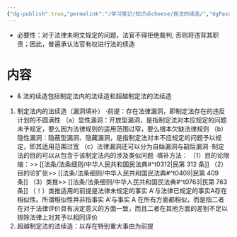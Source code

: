 ```yaml
---
{"dg-publish":true,"permalink":"/学习笔记/知识点cheese/民法的续造/","dgPassFrontmatter":true,"created":"2024-07-16T10:07:20.179+08:00","updated":"2024-09-11T12:12:03.252+08:00"}
---
```


- 必要性：对于法律未明文规定的问题，法官不得拒绝裁判, 否则将违背其职责；因此，普遍承认法官有权进行法的续造
# 内容
- & 法的续造包括制定法内的法续造和超越制定法的法续造
1. 制定法内的法续造（漏洞填补）
·前提：存在法律漏洞，即制定法存在的违反计划的不圆满性
（a）显性漏洞：开放型漏洞，是指制定法对本应规定的问题未予规定，要么因为法律规则的适用范围过窄，要么根本欠缺法律规则
（b）隐性漏洞：隐蔽型漏洞、隐藏漏洞，是指制定法对本不应规定的问题予以规定，即其适用范围过宽
（c）法律漏洞还可以分为自始漏洞与嗣后漏洞
·制定法的目的可以从包含于该制定法内的涉及类似问题
·填补方法：
（1）目的论限缩：>> [[法条/法条细则/中华人民共和国民法典#^t0312\|民第 312 条]]
（2）目的论扩张>> [[法条/法条细则/中华人民共和国民法典#^t0409\|民第 409 条]]
（3）类推>> [[法条/法条细则/中华人民共和国民法典#^t0763\|民第 763 条]]
（！）类推适用的前提是法律未规定的事实 A'与法律已规定的事实A存在相似性。所谓相似性并非指事实 A'与事实 A 在所有方面都相似，而是指二者在对于法律评价具有决定意义的方面一致，而且二者在其他方面的差别不足以排除法律上对其予以相同评价
2. 超越制定法的法续造：以存在特别重大事由为前提